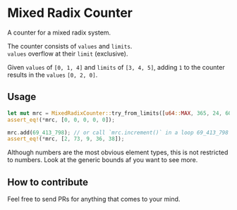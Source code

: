 # Mixed Radix Counter

A counter for a mixed radix system.

The counter consists of `values` and `limits`.
<br/>
`values` overflow at their `limit` (exclusive).

Given `values` of `[0, 1, 4]` and `limits` of `[3, 4, 5]`, adding `1` to the counter results in the `values` `[0, 2, 0]`.

## Usage

```rust
let mut mrc = MixedRadixCounter::try_from_limits([u64::MAX, 365, 24, 60, 60]).expect("default values don't fit the limits");
assert_eq!(*mrc, [0, 0, 0, 0, 0]);

mrc.add(69_413_798); // or call `mrc.increment()` in a loop 69_413_798 times, but beware, that's a lot slower
assert_eq!(*mrc, [2, 73, 9, 36, 38]);
```

Although numbers are the most obvious element types, this is not restricted to numbers. Look at the generic bounds af you want to see more.

## How to contribute

Feel free to send PRs for anything that comes to your mind.
